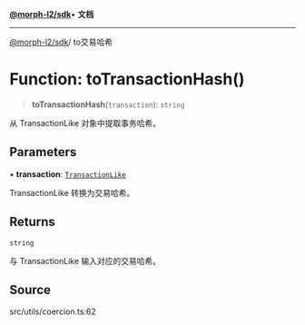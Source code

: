 [**@morph-l2/sdk**](../globals.md)• **文档**

***

[@morph-l2/sdk](../globals.md)/ to交易哈希

# Function: toTransactionHash()

> **toTransactionHash**(`transaction`): `string`

从 TransactionLike 对象中提取事务哈希。

## Parameters

• **transaction**: [`TransactionLike`](../type-aliases/TransactionLike.md)

TransactionLike 转换为交易哈希。

## Returns

`string`

与 TransactionLike 输入对应的交易哈希。

## Source

src/utils/coercion.ts:62
